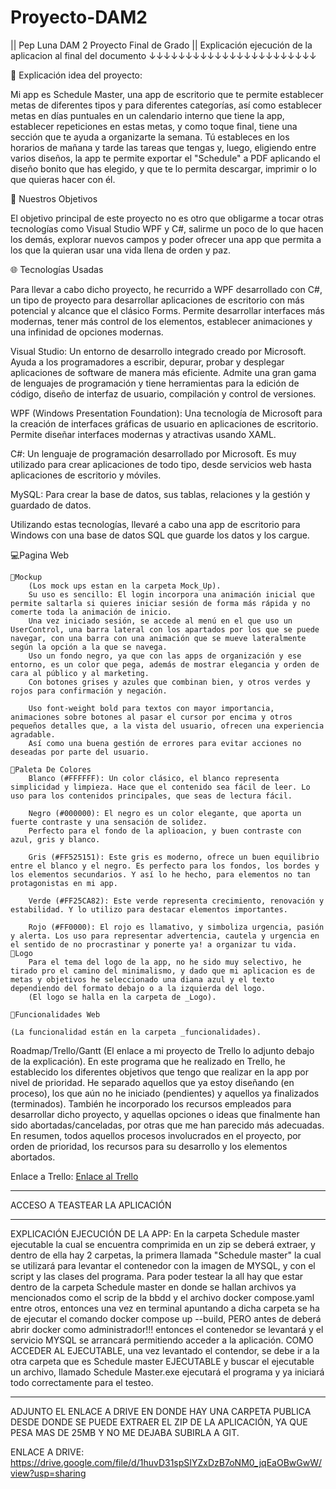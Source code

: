 # Proyecto-DAM2
|| Pep Luna DAM 2 Proyecto Final de Grado ||  Explicación ejecución de la aplicacion al final del documento  ↓↓↓↓↓↓↓↓↓↓↓↓↓↓↓↓↓↓↓↓↓↓↓

📖 Explicación idea del proyecto:

Mi app es Schedule Master, una app de escritorio que te permite establecer metas de diferentes tipos y para diferentes categorías, así como establecer metas en días puntuales en un calendario interno que tiene la app, establecer repeticiones en estas metas, y como toque final, tiene una sección que te ayuda a organizarte la semana. Tú estableces en los horarios de mañana y tarde las tareas que tengas y, luego, eligiendo entre varios diseños, la app te permite exportar el "Schedule" a PDF aplicando el diseño bonito que has elegido, y que te lo permita descargar, imprimir o lo que quieras hacer con él.

🎯 Nuestros Objetivos

El objetivo principal de este proyecto no es otro que obligarme a tocar otras tecnologías como Visual Studio WPF y C#, salirme un poco de lo que hacen los demás, explorar nuevos campos y poder ofrecer una app que permita a los que la quieran usar una vida llena de orden y paz.

🌐 Tecnologías Usadas

Para llevar a cabo dicho proyecto, he recurrido a WPF desarrollado con C#, un tipo de proyecto para desarrollar aplicaciones de escritorio con más potencial y alcance que el clásico Forms. Permite desarrollar interfaces más modernas, tener más control de los elementos, establecer animaciones y una infinidad de opciones modernas.

Visual Studio: Un entorno de desarrollo integrado creado por Microsoft. Ayuda a los programadores a escribir, depurar, probar y desplegar aplicaciones de software de manera más eficiente. Admite una gran gama de lenguajes de programación y tiene herramientas para la edición de código, diseño de interfaz de usuario, compilación y control de versiones.

WPF (Windows Presentation Foundation): Una tecnología de Microsoft para la creación de interfaces gráficas de usuario en aplicaciones de escritorio. Permite diseñar interfaces modernas y atractivas usando XAML.

C#: Un lenguaje de programación desarrollado por Microsoft. Es muy utilizado para crear aplicaciones de todo tipo, desde servicios web hasta aplicaciones de escritorio y móviles.

MySQL: Para crear la base de datos, sus tablas, relaciones y la gestión y guardado de datos.

Utilizando estas tecnologías, llevaré a cabo una app de escritorio para Windows con una base de datos SQL que guarde los datos y los cargue.

💻Pagina Web

    💭Mockup
        (Los mock ups estan en la carpeta Mock_Up).
        Su uso es sencillo: El login incorpora una animación inicial que permite saltarla si quieres iniciar sesión de forma más rápida y no comerte toda la animación de inicio. 
        Una vez iniciado sesión, se accede al menú en el que uso un UserControl, una barra lateral con los apartados por los que se puede navegar, con una barra con una animación que se mueve lateralmente según la opción a la que se navega.
        Uso un fondo negro, ya que con las apps de organización y ese entorno, es un color que pega, además de mostrar elegancia y orden de cara al público y al marketing. 
        Con botones grises y azules que combinan bien, y otros verdes y rojos para confirmación y negación.

        Uso font-weight bold para textos con mayor importancia, animaciones sobre botones al pasar el cursor por encima y otros pequeños detalles que, a la vista del usuario, ofrecen una experiencia agradable. 
        Así como una buena gestión de errores para evitar acciones no deseadas por parte del usuario.

    🎨Paleta De Colores
        Blanco (#FFFFFF): Un color clásico, el blanco representa simplicidad y limpieza. Hace que el contenido sea fácil de leer. Lo uso para los contenidos principales, que seas de lectura fácil.

        Negro (#000000): El negro es un color elegante, que aporta un fuerte contraste y una sensación de solidez.
        Perfecto para el fondo de la aplioacion, y buen contraste con azul, gris y blanco.

        Gris (#FF525151): Este gris es moderno, ofrece un buen equilibrio entre el blanco y el negro. Es perfecto para los fondos, los bordes y los elementos secundarios. Y así lo he hecho, para elementos no tan protagonistas en mi app.

        Verde (#FF25CA82): Este verde representa crecimiento, renovación y estabilidad. Y lo utilizo para destacar elementos importantes.

        Rojo (#FF0000): El rojo es llamativo, y simboliza urgencia, pasión y alerta. Los uso para representar advertencia, cautela y urgencia en el sentido de no procrastinar y ponerte ya! a organizar tu vida.
    👀Logo
        Para el tema del logo de la app, no he sido muy selectivo, he tirado pro el camino del minimalismo, y dado que mi aplicacion es de metas y objetivos he seleccionado una diana azul y el texto dependiendo del formato debajo o a la izquierda del logo.
        (El logo se halla en la carpeta de _Logo).

    🔗Funcionalidades Web

    (La funcionalidad están en la carpeta _funcionalidades).

Roadmap/Trello/Gantt (El enlace a mi proyecto de Trello lo adjunto debajo de la explicación). 
En este programa que he realizado en Trello, he establecido los diferentes objetivos que tengo que realizar en la app por nivel de prioridad. 
He separado aquellos que ya estoy diseñando (en proceso), los que aún no he iniciado (pendientes) y aquellos ya finalizados (terminados). 
También he incorporado los recursos empleados para desarrollar dicho proyecto, y aquellas opciones o ideas que finalmente han sido abortadas/canceladas, por otras que me han parecido más adecuadas. 
En resumen, todos aquellos procesos involucrados en el proyecto, por orden de prioridad, los recursos para su desarrollo y los elementos abortados.

Enlace a Trello: [Enlace al Trello](https://trello.com/b/jNKCrBrS/mi-tablero-de-trello)



*******************************************************************************************************************************************************************************
ACCESO A TEASTEAR LA APLICACIÓN
*******************************************************************************************************************************************************************************
EXPLICACIÓN EJECUCIÓN DE LA APP:
En la carpeta Schedule master ejecutable la cual se encuentra comprimida en un zip se deberá extraer, y dentro de ella hay 2 carpetas, la primera llamada "Schedule master" la cual se utilizará para levantar el contenedor con la imagen de MYSQL, y con el script y las clases del programa. Para poder testear la all hay que estar dentro de la carpeta Schedule master en donde se hallan archivos ya mencionados como el scrip de la bbdd y el archivo docker compose.yaml entre otros, entonces una vez en terminal apuntando a dicha carpeta se ha de ejecutar el comando docker compose up --build, PERO antes de deberá abrir docker como administrador!!! entonces el contenedor se levantará y el servicio MYSQL se arrancará permitiendo acceder a la  aplicación. 
COMO ACCEDER AL EJECUTABLE, una vez levantado el contendor, se debe ir a la otra carpeta que es Schedule master EJECUTABLE y buscar el ejecutable un archivo, llamado Schedule Master.exe ejecutará el programa y ya iniciará todo correctamente para el testeo.

********************************************************************************************************************************************************************************
ADJUNTO EL ENLACE A DRIVE EN DONDE HAY UNA CARPETA PUBLICA DESDE DONDE SE PUEDE EXTRAER EL ZIP DE LA APLICACIÓN, YA QUE PESA MAS DE 25MB Y NO ME DEJABA SUBIRLA A GIT.

ENLACE A DRIVE: https://drive.google.com/file/d/1huvD31spSIYZxDzB7oNM0_jqEaOBwGwW/view?usp=sharing
